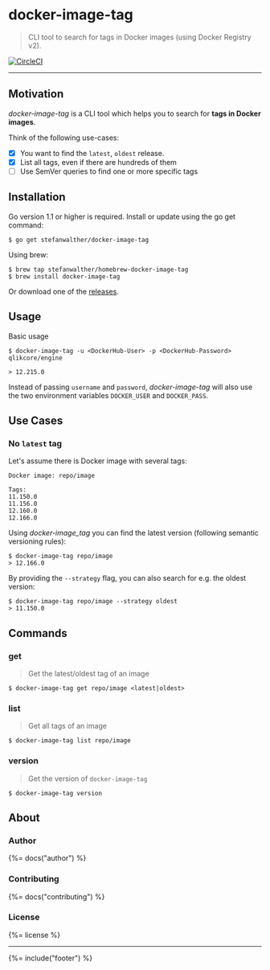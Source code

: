 # docker-image-tag

> CLI tool to search for tags in Docker images (using Docker Registry v2).

[![CircleCI](https://img.shields.io/circleci/project/github/stefanwalther/docker-image-tag.svg?logo=circleci)](https://circleci.com/gh/stefanwalther/docker-image-tag/tree/master)

---


## Motivation

_docker-image-tag_ is a CLI tool which helps you to search for **tags in Docker images**.  

Think of the following use-cases:

- [x] You want to find the `latest`, `oldest` release.
- [x] List all tags, even if there are hundreds of them
- [ ] Use SemVer queries to find one or more specific tags

## Installation

Go version 1.1 or higher is required. Install or update using the go get command:

```shell
$ go get stefanwalther/docker-image-tag
```

Using brew:

```shell
$ brew tap stefanwalther/homebrew-docker-image-tag
$ brew install docker-image-tag
```

Or download one of the [releases](https://github.com/stefanwalther/docker-image-tag/releases).

## Usage

Basic usage
```
$ docker-image-tag -u <DockerHub-User> -p <DockerHub-Password> qlikcore/engine

> 12.215.0
```

Instead of passing `username` and `password`, _docker-image-tag_ will also use the two environment variables `DOCKER_USER` and `DOCKER_PASS`.


## Use Cases

### No `latest` tag

Let's assume there is Docker image with several tags:

```
Docker image: repo/image

Tags:
11.150.0
11.156.0
12.160.0
12.166.0
```

Using _docker-image_tag_ you can find the latest version (following semantic versioning rules):

```
$ docker-image-tag repo/image
> 12.166.0
```

By providing the `--strategy` flag, you can also search for e.g. the oldest version:

```
$ docker-image-tag repo/image --strategy oldest
> 11.150.0
```

## Commands

### get

> Get the latest/oldest tag of an image

```
$ docker-image-tag get repo/image <latest|oldest>
```

### list

> Get all tags of an image

```
$ docker-image-tag list repo/image
```

### version

> Get the version of `docker-image-tag`

```
$ docker-image-tag version
```

## About

### Author
{%= docs("author") %}

### Contributing
{%= docs("contributing") %}

### License
{%= license %}

***

{%= include("footer") %}